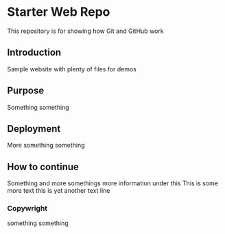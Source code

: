 # Starter Web Repo

This repository is for showing how Git and GitHub work

## Introduction

Sample website with plenty of files for demos

## Purpose 

Something something 

## Deployment

More something something

## How to continue

Something and more somethings
more information under this
This is some more text
this is yet another text line

### Copywright
something something